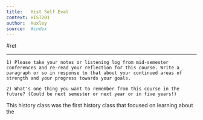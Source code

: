 ```yaml
---
title:   Hist Self Eval 
context: HIST201
author:  Huxley
source:  #index
---
```


#ret 

---


```
1) Please take your notes or listening log from mid-semester conferences and re-read your reflection for this course. Write a paragraph or so in response to that about your continued areas of strength and your progress towards your goals. 

2) What's one thing you want to remember from this course in the future? (Could be next semester or next year or in five years!)
```



This history class was the first history class that focused on learning about the 




































